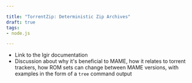 ```yaml
---

title: "TorrentZip: Deterministic Zip Archives"
draft: true
tags:
- node.js

---
```


- Link to the Igir documentation
- Discussion about why it's beneficial to MAME, how it relates to torrent trackers, how ROM sets can change between MAME versions, with examples in the form of a `tree` command output
<!--stackedit_data:
eyJoaXN0b3J5IjpbLTc3MTc3OTI2MV19
-->
